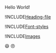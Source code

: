Hello World!


!INCLUDE[Heading-file](./Heading.md)


!INCLUDE[Font-styles](./FontStyles.md)


!INCLUDE[Images](./Images.md)


:smile:
:angry:

